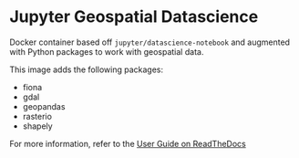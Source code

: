 # Jupyter Geospatial Datascience

Docker container based off `jupyter/datascience-notebook` and augmented
with Python packages to work with geospatial data.

This image adds the following packages:

* fiona
* gdal
* geopandas
* rasterio
* shapely

For more information, refer to the [User Guide on ReadTheDocs](http://jupyter-docker-stacks.readthedocs.io/)
